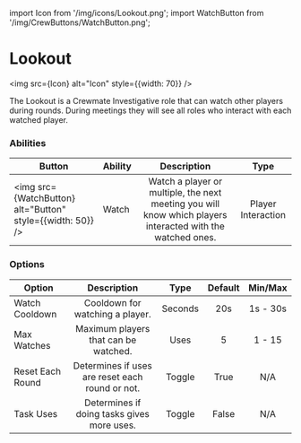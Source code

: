 import Icon from '/img/icons/Lookout.png';
import WatchButton from '/img/CrewButtons/WatchButton.png';

# Lookout
<img src={Icon} alt="Icon" style={{width: 70}} />

The Lookout is a Crewmate Investigative role that can watch other players during rounds. During meetings they will see all roles who interact with each watched player.

### Abilities

| Button | Ability | Description | Type |
|----------|----------|:-----------------:|:------:|
| <img src={WatchButton} alt="Button" style={{width: 50}} /> | Watch | Watch a player or multiple, the next meeting you will know which players interacted with the watched ones. | Player Interaction |

### Options

| Option | Description | Type | Default | Min/Max |
|----------|:-----------------:|:------:|:------:|:------:|
| Watch Cooldown | Cooldown for watching a player. | Seconds | 20s | 1s - 30s |
| Max Watches | Maximum players that can be watched. | Uses | 5 | 1 - 15 |
| Reset Each Round | Determines if uses are reset each round or not. | Toggle | True | N/A |
| Task Uses | Determines if doing tasks gives more uses. | Toggle | False | N/A |